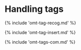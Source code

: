 # Handling tags
<!-- todo: use autocompleter -->

<!-- section: recognzing tags -->
{% include 'omt-tag-recog.md' %}

<!-- section: tag insertion -->
{% include 'omt-tag-insert.md' %}

<!-- section: most commont tags -->
{% include 'omt-tags-com.md' %}